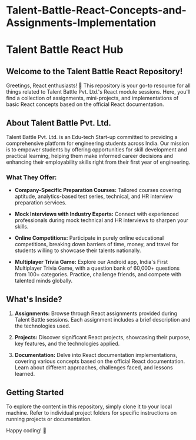# Talent-Battle-React-Concepts-and-Assignments-Implementation
# Talent Battle React Hub

## Welcome to the Talent Battle React Repository!

Greetings, React enthusiasts! 👋 This repository is your go-to resource for all things related to Talent Battle Pvt. Ltd.'s React module sessions. Here, you'll find a collection of assignments, mini-projects, and implementations of basic React concepts based on the official React documentation.

## About Talent Battle Pvt. Ltd.

Talent Battle Pvt. Ltd. is an Edu-tech Start-up committed to providing a comprehensive platform for engineering students across India. Our mission is to empower students by offering opportunities for skill development and practical learning, helping them make informed career decisions and enhancing their employability skills right from their first year of engineering.

### What They Offer:

- **Company-Specific Preparation Courses:** Tailored courses covering aptitude, analytics-based test series, technical, and HR interview preparation services.

- **Mock Interviews with Industry Experts:** Connect with experienced professionals during mock technical and HR interviews to sharpen your skills.

- **Online Competitions:** Participate in purely online educational competitions, breaking down barriers of time, money, and travel for students willing to showcase their talents nationally.

- **Multiplayer Trivia Game:** Explore our Android app, India's First Multiplayer Trivia Game, with a question bank of 60,000+ questions from 100+ categories. Practice, challenge friends, and compete with talented minds globally.

## What's Inside?

1. **Assignments:** Browse through React assignments provided during Talent Battle sessions. Each assignment includes a brief description and the technologies used.

2. **Projects:** Discover significant React projects, showcasing their purpose, key features, and the technologies applied.

3. **Documentation:** Delve into React documentation implementations, covering various concepts based on the official React documentation. Learn about different approaches, challenges faced, and lessons learned.

## Getting Started

To explore the content in this repository, simply clone it to your local machine. Refer to individual project folders for specific instructions on running projects or documentation.


Happy coding! 🚀
